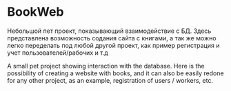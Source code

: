 # BookWeb

Небольшой пет проект, показывающий взаимодействие с БД. Здесь представлена возможность содания сайта с книгами, а так же можно легко переделать
под любой другой проект, как пример регистрация и учет пользователей/рабочих и т.д

A small pet project showing interaction with the database. Here is the possibility of creating a website with books, and it can also be easily redone
for any other project, as an example, registration of users / workers, etc.
